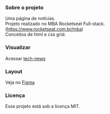 ### Sobre o projeto

Uma página de notícias.  
Projeto realizado no MBA Rocketseat Full-stack. (https://www.rocketseat.com.br/mba)  
Conceitos de html e css grid.

### Visualizar 

Acessar [tech-news](https://leodolago.github.io/tech-news/)

### Layout

Veja no [Figma](https://www.figma.com/community/file/1362166020452569562)

### Licença

Esse projeto está sob a licença MIT.